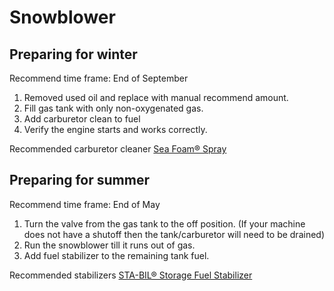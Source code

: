 # Snowblower

## Preparing for winter

Recommend time frame: End of September

1. Removed used oil and replace with manual recommend amount.
2. Fill gas tank with only non-oxygenated gas.
3. Add carburetor clean to fuel
4. Verify the engine starts and works correctly.

Recommended carburetor cleaner
[Sea Foam® Spray ](https://www.menards.com/main/tools/automotive/automotive-maintenance/automotive-fluids-chemicals/sea-foam-reg-spray-12-oz/seafoamss14/p-1548919809392-c-10098.htm?tid=-1&ipos=1
)

## Preparing for summer

Recommend time frame: End of May

1. Turn the valve from the gas tank to the off position. (If your machine does not have a shutoff then the tank/carburetor will need to be drained)
2. Run the snowblower till it runs out of gas.
3. Add fuel stabilizer to the remaining tank fuel.

Recommended stabilizers
[STA-BIL® Storage Fuel Stabilizer](https://www.menards.com/main/tools/automotive/automotive-maintenance/automotive-fluids-chemicals/sta-bil-reg-storage-fuel-stabilizer/22214/p-1444429046586.htm)







